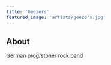 ```yaml
---
title: 'Geezers'
featured_image: 'artists/geezers.jpg'
---
```


## About

German prog/stoner rock band
